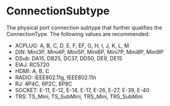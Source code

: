 ConnectionSubtype
=================

The physical port connection subtype that further qualifies the ConnectionType. The following values are recommended:

* ACPLUG: A, B, C, D, E, F, EF, G, H, I, J, K, L, M
* DIN: Mini3P, Mini4P, Mini5P, Mini6P, Mini7P, Mini8P, Mini9P
* DSub: DA15, DB25, DC37, DD50, DE9, DE15
* EIAJ: RC5720
* HDMI: A, B, C
* RADIO: IEEE802.11g, IEEE802.11n 
* RJ: 4P4C, 6P2C, 8P8C
* SOCKET: E-11, E-12, E-14, E-17, E-26, E-27, E-39, E-40
* TRS: TS_Mini, TS_SubMini, TRS_Mini, TRS_SubMini

